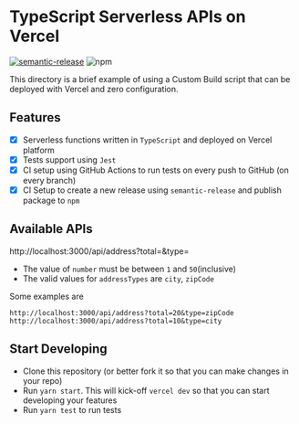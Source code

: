 # TypeScript Serverless APIs on Vercel

[![semantic-release](https://img.shields.io/badge/%20%20%F0%9F%93%A6%F0%9F%9A%80-semantic--release-e10079.svg)](https://github.com/semantic-release/semantic-release)
![npm](https://img.shields.io/npm/v/@hhimanshu/typescript-serverless-vercel)

This directory is a brief example of using a Custom Build script that can be deployed with Vercel and zero configuration.

## Features
- [x] Serverless functions written in `TypeScript` and deployed on Vercel platform  
- [x] Tests support using `Jest`  
- [x] CI setup using GitHub Actions to run tests on every push to GitHub (on every branch)  
- [x] CI Setup to create a new release using `semantic-release` and publish package to `npm`

## Available APIs
http://localhost:3000/api/address?total=<number>&type=<addressType>

- The value of `number` must be between `1` and `50`(inclusive)  
- The valid values for `addressTypes` are `city`, `zipCode`  

Some examples are  
```shell
http://localhost:3000/api/address?total=20&type=zipCode
http://localhost:3000/api/address?total=10&type=city
```

## Start Developing
- Clone this repository (or better fork it so that you can make changes in your repo)  
- Run `yarn start`. This will kick-off `vercel dev` so that you can start developing your features  
- Run `yarn test` to run tests